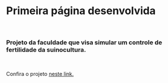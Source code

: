 <h1>Primeira página desenvolvida</h1>
<br>
<h3>Projeto da faculdade que visa simular um controle de fertilidade da suinocultura.</h3>
<br>
<p>Confira o projeto <a href="https://danrleidalfre.github.io/first-project/" target="_blank">neste link.</a></p>